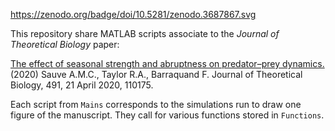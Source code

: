 <https://zenodo.org/badge/doi/10.5281/zenodo.3687867.svg>

This repository share MATLAB scripts associate to the *Journal of Theoretical Biology* paper:

[The effect of seasonal strength and abruptness on predator–prey dynamics.](https://doi.org/10.1016/j.jtbi.2020.110175) (2020) Sauve A.M.C., Taylor R.A., Barraquand F. Journal of Theoretical Biology, 491, 21 April 2020, 110175.

Each script from `Mains` corresponds to the simulations run to draw one figure of the manuscript. They call for various functions stored in `Functions`.

